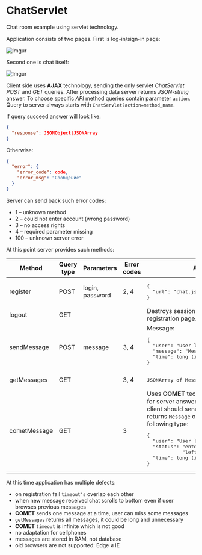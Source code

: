 # ChatServlet

Chat room example using servlet technology.

Application consists of two pages. First is log-in/sign-in page:

![Imgur](https://i.imgur.com/BwLgnbm.png)

Second one is chat itself:

![Imgur](https://i.imgur.com/H1Q8fi8.png)

Client side uses __AJAX__ technology, sending the only servlet _ChatServlet_
_POST_ and _GET_ queries. After processing data server returns _JSON-string_ answer.
To choose specific _API_ method queries contain parameter `action`.
Query to server always starts with `ChatServlet?action=method_name`.

If query succeed answer will look like:

```json
{
  "response": JSONObject|JSONArray
}
```

Otherwise:

```json
{
  "error": {
    "error_code": code,
    "error_msg": "Сообщение"
  }
}
```

Server can send back such error codes:

- 1 – unknown method
- 2 – could not enter account (wrong password)
- 3 – no access rights
- 4 – required parameter missing
- 100 – unknown server error

At this point server provides such methods:

<table>
<thead>
<tr>
<th>Method</th>
<th>Query type</th>
<th>Parameters</th>
<th>Error codes</th>
<th>Answer</th>
</tr>
</thead>

<tbody>

<tr>
<td>register</td>
<td>POST</td>
<td>login, password</td>
<td>2, 4</td>
<td>
<pre>
{
  "url": "chat.jsp"
}
</pre>
</td>
</tr>

<tr>
<td>logout</td>
<td>GET</td>
<td></td>
<td></td>
<td>
Destroys session and redirects to registration page.
</td>
</tr>

<tr>
<td>sendMessage</td>
<td>POST</td>
<td>message</td>
<td>3, 4</td>
<td>
Message:
<pre>
{
  "user": "User login",
  "message": "Message",
  "time": long (in ms)
}
</pre>
</td>
</tr>

<tr>
<td>getMessages</td>
<td>GET</td>
<td></td>
<td>3, 4</td>
<td>
<pre>
JSONArray of Message
</pre>
</td>
</tr>

<tr>
<td>cometMessage</td>
<td>GET</td>
<td></td>
<td>3</td>
<td>
Uses <b>COMET</b> technology. Client waits for server answer. When answer arrives, client
should send query again. Method returns <code>Message</code> or <code>SystemMessage</code> following type:
<pre>
{
  "user": "User login",
  "status": "enter" – user entered chat
            "left" – user left chat
  "time": long (in ms)
}
</pre>

</td>
</tr>

</tbody>
</table>

At this time application has multiple defects:

- on registration fail `timeout's` overlap each other
- when new message received chat scrolls to bottom even if user browses previous messages
- __COMET__ sends one message at a time, user can miss some messages 
- `getMessages` returns all messages, it could be long and unnecessary
- __COMET__ `timeout` is infinite which is not good
- no adaptation for cellphones
- messages are stored in RAM, not database
- old browsers are not supported: Edge и IE
